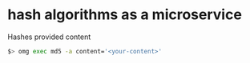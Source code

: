 # hash algorithms as a microservice

Hashes provided content

```bash
$> omg exec md5 -a content='<your-content>'
```
